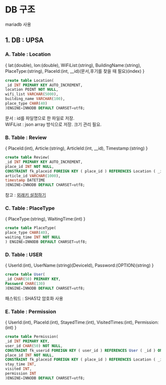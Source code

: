# DB 구조
mariadb 사용
## 1. DB : UPSA
### A. Table : Location
{ lat:(double), lon:(double), WiFiList:(string), BuildingName:(string), PlaceType:(string), PlaceId:(int, \_\_id)(문서,후기를 찾을 때 필요)(index) }
```sql
create table Location(
_id INT PRIMARY KEY AUTO_INCREMENT,
location POINT NOT NULL,
wifi_list VARCHAR(5000),
building_name VARCHAR(100),
place_type CHAR(40)
)ENGINE=INNODB DEFAULT CHARSET=utf8; 
```

문서 : id를 파일명으로 한 파일로 저장.  
WiFiList : json array 방식으로 저장. 크기 관리 필요.

### B. Table : Review
{ PlaceId:(int), Article:(string), ArticleId:(int, \_\_id), Timestamp:(string) }  
```sql
create table Review(
_id INT PRIMARY KEY AUTO_INCREMENT,
place_id INT NOT NULL,
CONSTRAINT fk_placeid FOREIGN KEY ( place_id ) REFERENCES Location ( _id ) ON DELETE CASCADE ON UPDATE CASCADE,
article_id VARCHAR(1000),
timestamp DATETIME
)ENGINE=INNODB DEFAULT CHARSET=utf8; 
```
참고 : [외래키 설정하기](http://kb.globalsoft.co.kr/web/web_view.php?notice_no=315)

### C. Table : PlaceType
{ PlaceType:(string), WaitingTime:(int) }
```sql
create table PlaceType(
place_type CHAR(40),
waiting_time INT NOT NULL
) ENGINE=INNODB DEFAULT CHARSET=utf8; 
```

### D. Table : USER
{ UserId:(int), UserName:(string)(DeviceId), Password:(OPTION)(string) }
```sql
create table User(
_id CHAR(50) PRIMARY KEY,
Password CHAR(130)
)ENGINE=INNODB DEFAULT CHARSET=utf8; 
```
패스워드 : SHA512 암호화 사용

### E. Table : Permission
{ UserId:(int), PlaceId:(int), StayedTime:(int), VisitedTimes:(int), Permission:(int) }
```sql
create table Permission(
_id INT PRIMARY KEY,
user_id CHAR(50) NOT NULL,
CONSTRAINT fk_userid FOREIGN KEY ( user_id ) REFERENCES User ( _id ) ON DELETE CASCADE ON UPDATE CASCADE,
place_id INT NOT NULL,
CONSTRAINT fk_placeid FOREIGN KEY ( place_id ) REFERENCES Location ( _id ) ON DELETE CASCADE ON UPDATE CASCADE,
stay_time INT,
visited INT,
permission INT
)ENGINE=INNODB DEFAULT CHARSET=utf8;
```
